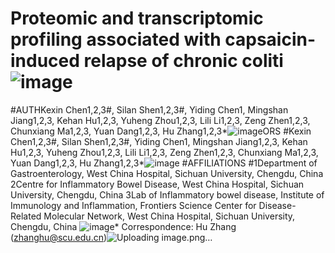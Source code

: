 # Proteomic and transcriptomic profiling associated with capsaicin-induced relapse of chronic coliti![image](https://user-images.githubusercontent.com/106881656/172032472-9e838feb-3606-458d-a433-2070772f383f.png)
#AUTHKexin Chen1,2,3#, Silan Shen1,2,3#, Yiding Chen1, Mingshan Jiang1,2,3, Kehan Hu1,2,3, Yuheng Zhou1,2,3, Lili Li1,2,3, Zeng Zhen1,2,3, Chunxiang Ma1,2,3, Yuan Dang1,2,3, Hu Zhang1,2,3*![image](https://user-images.githubusercontent.com/106881656/172032482-bddb7588-2d8a-4bb9-a49e-cd6a54e6d15b.png)ORS
#Kexin Chen1,2,3#, Silan Shen1,2,3#, Yiding Chen1, Mingshan Jiang1,2,3, Kehan Hu1,2,3, Yuheng Zhou1,2,3, 
Lili Li1,2,3, Zeng Zhen1,2,3, Chunxiang Ma1,2,3, Yuan Dang1,2,3, Hu Zhang1,2,3*![image](https://user-images.githubusercontent.com/106881656/172032514-73b41a53-f567-425a-874a-6425c102d743.png)
#AFFILIATIONS
#1Department of Gastroenterology, West China Hospital, Sichuan University, Chengdu, China 
2Centre for Inflammatory Bowel Disease, West China Hospital, Sichuan University, Chengdu, China 
3Lab of Inflammatory bowel disease, Institute of Immunology and Inflammation, Frontiers Science Center for Disease-Related Molecular Network, West China Hospital, Sichuan University, Chengdu, China
![image](https://user-images.githubusercontent.com/106881656/172032517-d5e7a96e-b7ba-468b-8fa3-bea8d082f44a.png)* Correspondence: Hu Zhang (zhanghu@scu.edu.cn)![Uploading image.png…]()


